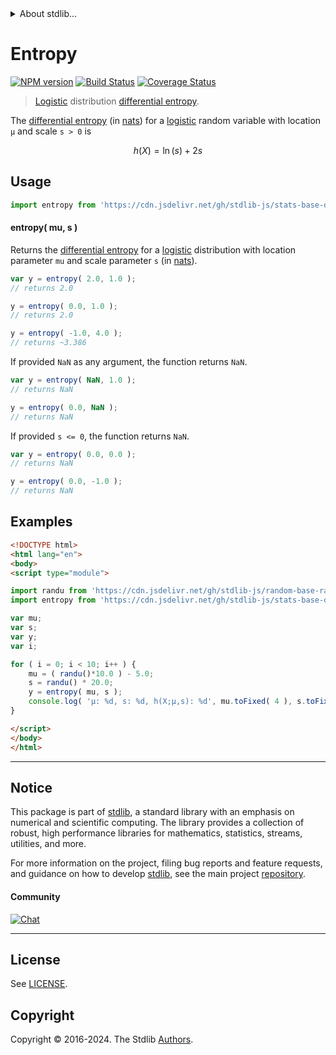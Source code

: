 <!--

@license Apache-2.0

Copyright (c) 2018 The Stdlib Authors.

Licensed under the Apache License, Version 2.0 (the "License");
you may not use this file except in compliance with the License.
You may obtain a copy of the License at

   http://www.apache.org/licenses/LICENSE-2.0

Unless required by applicable law or agreed to in writing, software
distributed under the License is distributed on an "AS IS" BASIS,
WITHOUT WARRANTIES OR CONDITIONS OF ANY KIND, either express or implied.
See the License for the specific language governing permissions and
limitations under the License.

-->


<details>
  <summary>
    About stdlib...
  </summary>
  <p>We believe in a future in which the web is a preferred environment for numerical computation. To help realize this future, we've built stdlib. stdlib is a standard library, with an emphasis on numerical and scientific computation, written in JavaScript (and C) for execution in browsers and in Node.js.</p>
  <p>The library is fully decomposable, being architected in such a way that you can swap out and mix and match APIs and functionality to cater to your exact preferences and use cases.</p>
  <p>When you use stdlib, you can be absolutely certain that you are using the most thorough, rigorous, well-written, studied, documented, tested, measured, and high-quality code out there.</p>
  <p>To join us in bringing numerical computing to the web, get started by checking us out on <a href="https://github.com/stdlib-js/stdlib">GitHub</a>, and please consider <a href="https://opencollective.com/stdlib">financially supporting stdlib</a>. We greatly appreciate your continued support!</p>
</details>

# Entropy

[![NPM version][npm-image]][npm-url] [![Build Status][test-image]][test-url] [![Coverage Status][coverage-image]][coverage-url] <!-- [![dependencies][dependencies-image]][dependencies-url] -->

> [Logistic][logistic-distribution] distribution [differential entropy][entropy].

<!-- Section to include introductory text. Make sure to keep an empty line after the intro `section` element and another before the `/section` close. -->

<section class="intro">

The [differential entropy][entropy] (in [nats][nats]) for a [logistic][logistic-distribution] random variable with location `μ` and scale `s > 0` is

<!-- <equation class="equation" label="eq:logistic_entropy" align="center" raw="h\left( X \right) = \ln( s ) + 2s" alt="Differential entropy for a logistic distribution."> -->

```math
h\left( X \right) = \ln( s ) + 2s
```

<!-- <div class="equation" align="center" data-raw-text="h\left( X \right) = \ln( s ) + 2s" data-equation="eq:logistic_entropy">
    <img src="https://cdn.jsdelivr.net/gh/stdlib-js/stdlib@51534079fef45e990850102147e8945fb023d1d0/lib/node_modules/@stdlib/stats/base/dists/logistic/entropy/docs/img/equation_logistic_entropy.svg" alt="Differential entropy for a logistic distribution.">
    <br>
</div> -->

<!-- </equation> -->

</section>

<!-- /.intro -->

<!-- Package usage documentation. -->



<section class="usage">

## Usage

```javascript
import entropy from 'https://cdn.jsdelivr.net/gh/stdlib-js/stats-base-dists-logistic-entropy@esm/index.mjs';
```

#### entropy( mu, s )

Returns the [differential entropy][entropy] for a [logistic][logistic-distribution] distribution with location parameter `mu` and scale parameter `s` (in [nats][nats]).

```javascript
var y = entropy( 2.0, 1.0 );
// returns 2.0

y = entropy( 0.0, 1.0 );
// returns 2.0

y = entropy( -1.0, 4.0 );
// returns ~3.386
```

If provided `NaN` as any argument, the function returns `NaN`.

```javascript
var y = entropy( NaN, 1.0 );
// returns NaN

y = entropy( 0.0, NaN );
// returns NaN
```

If provided `s <= 0`, the function returns `NaN`.

```javascript
var y = entropy( 0.0, 0.0 );
// returns NaN

y = entropy( 0.0, -1.0 );
// returns NaN
```

</section>

<!-- /.usage -->

<!-- Package usage notes. Make sure to keep an empty line after the `section` element and another before the `/section` close. -->

<section class="notes">

</section>

<!-- /.notes -->

<!-- Package usage examples. -->

<section class="examples">

## Examples

<!-- eslint no-undef: "error" -->

```html
<!DOCTYPE html>
<html lang="en">
<body>
<script type="module">

import randu from 'https://cdn.jsdelivr.net/gh/stdlib-js/random-base-randu@esm/index.mjs';
import entropy from 'https://cdn.jsdelivr.net/gh/stdlib-js/stats-base-dists-logistic-entropy@esm/index.mjs';

var mu;
var s;
var y;
var i;

for ( i = 0; i < 10; i++ ) {
    mu = ( randu()*10.0 ) - 5.0;
    s = randu() * 20.0;
    y = entropy( mu, s );
    console.log( 'µ: %d, s: %d, h(X;µ,s): %d', mu.toFixed( 4 ), s.toFixed( 4 ), y.toFixed( 4 ) );
}

</script>
</body>
</html>
```

</section>

<!-- /.examples -->

<!-- Section to include cited references. If references are included, add a horizontal rule *before* the section. Make sure to keep an empty line after the `section` element and another before the `/section` close. -->

<section class="references">

</section>

<!-- /.references -->

<!-- Section for related `stdlib` packages. Do not manually edit this section, as it is automatically populated. -->

<section class="related">

</section>

<!-- /.related -->

<!-- Section for all links. Make sure to keep an empty line after the `section` element and another before the `/section` close. -->


<section class="main-repo" >

* * *

## Notice

This package is part of [stdlib][stdlib], a standard library with an emphasis on numerical and scientific computing. The library provides a collection of robust, high performance libraries for mathematics, statistics, streams, utilities, and more.

For more information on the project, filing bug reports and feature requests, and guidance on how to develop [stdlib][stdlib], see the main project [repository][stdlib].

#### Community

[![Chat][chat-image]][chat-url]

---

## License

See [LICENSE][stdlib-license].


## Copyright

Copyright &copy; 2016-2024. The Stdlib [Authors][stdlib-authors].

</section>

<!-- /.stdlib -->

<!-- Section for all links. Make sure to keep an empty line after the `section` element and another before the `/section` close. -->

<section class="links">

[npm-image]: http://img.shields.io/npm/v/@stdlib/stats-base-dists-logistic-entropy.svg
[npm-url]: https://npmjs.org/package/@stdlib/stats-base-dists-logistic-entropy

[test-image]: https://github.com/stdlib-js/stats-base-dists-logistic-entropy/actions/workflows/test.yml/badge.svg?branch=main
[test-url]: https://github.com/stdlib-js/stats-base-dists-logistic-entropy/actions/workflows/test.yml?query=branch:main

[coverage-image]: https://img.shields.io/codecov/c/github/stdlib-js/stats-base-dists-logistic-entropy/main.svg
[coverage-url]: https://codecov.io/github/stdlib-js/stats-base-dists-logistic-entropy?branch=main

<!--

[dependencies-image]: https://img.shields.io/david/stdlib-js/stats-base-dists-logistic-entropy.svg
[dependencies-url]: https://david-dm.org/stdlib-js/stats-base-dists-logistic-entropy/main

-->

[chat-image]: https://img.shields.io/gitter/room/stdlib-js/stdlib.svg
[chat-url]: https://app.gitter.im/#/room/#stdlib-js_stdlib:gitter.im

[stdlib]: https://github.com/stdlib-js/stdlib

[stdlib-authors]: https://github.com/stdlib-js/stdlib/graphs/contributors

[umd]: https://github.com/umdjs/umd
[es-module]: https://developer.mozilla.org/en-US/docs/Web/JavaScript/Guide/Modules

[deno-url]: https://github.com/stdlib-js/stats-base-dists-logistic-entropy/tree/deno
[umd-url]: https://github.com/stdlib-js/stats-base-dists-logistic-entropy/tree/umd
[esm-url]: https://github.com/stdlib-js/stats-base-dists-logistic-entropy/tree/esm
[branches-url]: https://github.com/stdlib-js/stats-base-dists-logistic-entropy/blob/main/branches.md

[stdlib-license]: https://raw.githubusercontent.com/stdlib-js/stats-base-dists-logistic-entropy/main/LICENSE

[logistic-distribution]: https://en.wikipedia.org/wiki/Logistic_distribution

[entropy]: https://en.wikipedia.org/wiki/Entropy_%28information_theory%29

[nats]: https://en.wikipedia.org/wiki/Nat_%28unit%29

</section>

<!-- /.links -->
